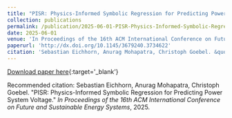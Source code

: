 ```yaml
---
title: "PISR: Physics-Informed Symbolic Regression for Predicting Power System Voltage"
collection: publications
permalink: /publication/2025-06-01-PISR-Physics-Informed-Symbolic-Regression-for-Pred
date: 2025-06-01
venue: 'In Proceedings of the 16th ACM International Conference on Future and Sustainable Energy Systems'
paperurl: 'http://dx.doi.org/10.1145/3679240.3734622'
citation: 'Sebastian Eichhorn, Anurag Mohapatra, Christoph Goebel. &quot;PISR: Physics-Informed Symbolic Regression for Predicting Power System Voltage.&quot; <em>In Proceedings of the 16th ACM International Conference on Future and Sustainable Energy Systems</em>, 2025.'
---
```


[Download paper here](http://dx.doi.org/10.1145/3679240.3734622){:target='_blank'}

Recommended citation: Sebastian Eichhorn, Anurag Mohapatra, Christoph Goebel. "PISR: Physics-Informed Symbolic Regression for Predicting Power System Voltage." <em>In Proceedings of the 16th ACM International Conference on Future and Sustainable Energy Systems</em>, 2025.
